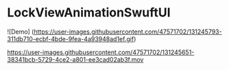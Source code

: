 # LockViewAnimationSwuftUI

![Demo] (https://user-images.githubusercontent.com/47571702/131245793-311db710-ecbf-4bde-9fea-4a93948ad1ef.gif)


https://user-images.githubusercontent.com/47571702/131245651-38341bcb-5729-4ce2-a801-ee3cad02ab3f.mov
